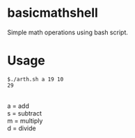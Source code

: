 # basicmathshell
Simple math operations using bash script.
<br>
# Usage
```
$./arth.sh a 19 10
29
```
<br>
a = add<br>
s = subtract<br>
m = multiply<br>
d = divide

